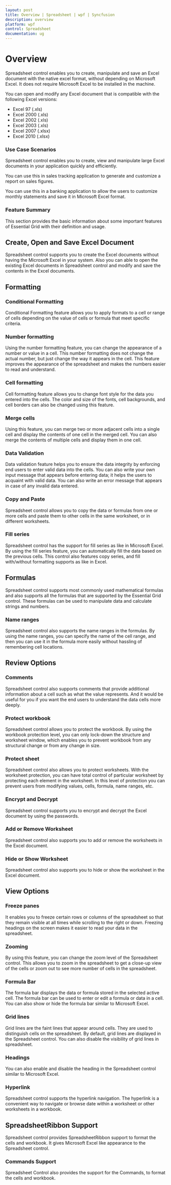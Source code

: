 ```yaml
---
layout: post
title: Overview | Spreadsheet | wpf | Syncfusion
description: overview
platform: wpf
control: Spreadsheet
documentation: ug
---
```


# Overview

Spreadsheet control enables you to create, manipulate and save an Excel document with the native excel format, without depending on Microsoft Excel. It does not require Microsoft Excel to be installed in the machine. 

You can open and modify any Excel document that is compatible with the following Excel versions:

* Excel 97 (.xls)
* Excel 2000 (.xls)
* Excel 2002 (.xls)
* Excel 2003 (.xls)
* Excel 2007 (.xlsx)
* Excel 2010 (.xlsx)

### Use Case Scenarios

Spreadsheet control enables you to create, view and manipulate large Excel documents in your application quickly and efficiently. 

You can use this in sales tracking application to generate and customize a report on sales figures.

You can use this in a banking application to allow the users to customize monthly statements and save it in Microsoft Excel format.

### Feature Summary

This section provides the basic information about some important features of Essential Grid with their definition and usage.



## Create, Open and Save Excel Document 

Spreadsheet control supports you to create the Excel documents without having the Microsoft Excel in your system. Also you can able to open the existing Excel documents in Spreadsheet control and modify and save the contents in the Excel documents.

## Formatting

### Conditional Formatting 

Conditional Formatting feature allows you to apply formats to a cell or range of cells depending on the value of cells or formula that meet specific criteria.

### Number formatting

Using the number formatting feature, you can change the appearance of a number or value in a cell. This number formatting does not change the actual number, but just change the way it appears in the cell. This feature improves the appearance of the spreadsheet and makes the numbers easier to read and understand.

### Cell formatting

Cell formatting feature allows you to change font style for the data you entered into the cells. The color and size of the fonts, cell backgrounds, and cell borders can also be changed using this feature.

### Merge cells

Using this feature, you can merge two or more adjacent cells into a single cell and display the contents of one cell in the merged cell. You can also merge the contents of multiple cells and display them in one cell.

### Data Validation

Data validation feature helps you to ensure the data integrity by enforcing end users to enter valid data into the cells. You can also write your own input message that appears before entering data; it helps the users to acquaint with valid data. You can also write an error message that appears in case of any invalid data entered.

### Copy and Paste

Spreadsheet control allows you to copy the data or formulas from one or more cells and paste them to other cells in the same worksheet, or in different worksheets.

### Fill series

Spreadsheet control has the support for fill series as like in Microsoft Excel. By using the fill series feature, you can automatically fill the data based on the previous cells. This control also features copy series, and fill with/without formatting supports as like in Excel.

## Formulas

Spreadsheet control supports most commonly used mathematical formulas and also supports all the formulas that are supported by the Essential Grid control. These formulas can be used to manipulate data and calculate strings and numbers.

### Name ranges

Spreadsheet control also supports the name ranges in the formulas. By using the name ranges, you can specify the name of the cell range, and then you can use it in the formula more easily without hassling of remembering cell locations.

## Review Options


### Comments

Spreadsheet control also supports comments that provide additional information about a cell such as what the value represents. And it would be useful for you if you want the end users to understand the data cells more deeply.


### Protect workbook

Spreadsheet control allows you to protect the workbook. By using the workbook protection level, you can only lock-down the structure and worksheet window, which enables you to prevent workbook from any structural change or from any change in size.

### Protect sheet

Spreadsheet control also allows you to protect worksheets. With the worksheet protection, you can have total control of particular worksheet by protecting each element in the worksheet. In this level of protection you can prevent users from modifying values, cells, formula, name ranges, etc.

### Encrypt and Decrypt

Spreadsheet control supports you to encrypt and decrypt the Excel document by using the passwords.

### Add or Remove Worksheet

Spreadsheet control also supports you to add or remove the worksheets in the Excel document.

### Hide or Show Worksheet

Spreadsheet control also supports you to hide or show the worksheet in the Excel document.

## View Options

### Freeze panes

It enables you to freeze certain rows or columns of the spreadsheet so that they remain visible at all times while scrolling to the right or down. Freezing headings on the screen makes it easier to read your data in the spreadsheet.

### Zooming

By using this feature, you can change the zoom level of the Spreadsheet control. This allows you to zoom in the spreadsheet to get a close-up view of the cells or zoom out to see more number of cells in the spreadsheet.

### Formula Bar

The formula bar displays the data or formula stored in the selected active cell. The formula bar can be used to enter or edit a formula or data in a cell. You can also show or hide the formula bar similar to Microsoft Excel.

### Grid lines

Grid lines are the faint lines that appear around cells. They are used to distinguish cells on the spreadsheet. By default, grid lines are displayed in the Spreadsheet control. You can also disable the visibility of grid lines in spreadsheet.

### Headings

You can also enable and disable the heading in the Spreadsheet control similar to Microsoft Excel.

### Hyperlink 

Spreadsheet control supports the hyperlink navigation. The hyperlink is a convenient way to navigate or browse date within a worksheet or other worksheets in a workbook.

## SpreadsheetRibbon Support

Spreadsheet control provides SpreadsheetRibbon support to format the cells and workbook. It gives Microsoft Excel like appearance to the Spreadsheet control.

### Commands Support

Spreadsheet Control also provides the support for the Commands, to format the cells and workbook.